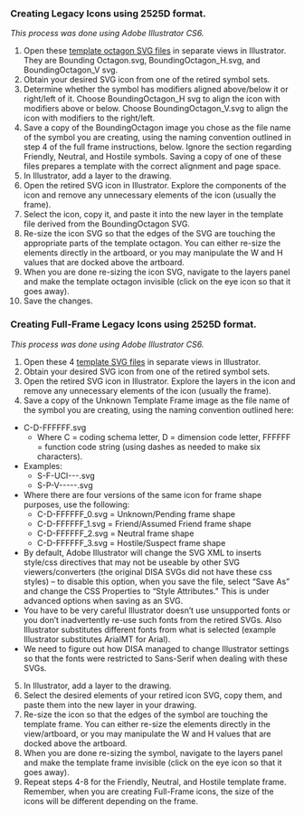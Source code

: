 ### Creating Legacy Icons using 2525D format.
*This process was done using Adobe Illustrator CS6.*

1. Open these [template octagon SVG files](https://github.com/Esri/joint-military-symbology-xml/tree/master/svg/MIL_STD_2525D_Symbols) in separate views in Illustrator. They are Bounding Octagon.svg, BoundingOctagon_H.svg, and BoundingOctagon_V svg.
2. Obtain your desired SVG icon from one of the retired symbol sets.
3. Determine whether the symbol has modifiers aligned above/below it or right/left of it. Choose BoundingOctagon_H svg to align the icon with modifiers above or below. Choose  BoundingOctagon_V.svg to align the icon with modifiers to the right/left.
4. Save a copy of the BoundingOctagon image you chose as the file name of the symbol you are creating, using the naming convention outlined in step 4 of the full frame instructions, below. Ignore the section regarding Friendly, Neutral, and Hostile symbols. Saving a copy of one of these files prepares a template with the correct alignment and page space.
5. In Illustrator, add a layer to the drawing.
6. Open the retired SVG icon in Illustrator. Explore the components of the icon and remove any unnecessary elements of the icon (usually the frame).
7. Select the icon, copy it, and paste it into the new layer in the template file derived from the BoundingOctagon SVG.
8. Re-size the icon SVG so that the edges of the SVG are touching the appropriate parts of the template octagon. You can either re-size the elements directly in the artboard, or you may manipulate the W and H values that are docked above the artboard.
9. When you are done re-sizing the icon SVG, navigate to the layers panel and make the template octagon invisible (click on the eye icon so that it goes away).
10. Save the changes. 


### Creating Full-Frame Legacy Icons using 2525D format.
*This process was done using Adobe Illustrator CS6.*

1. Open these 4 [template SVG files](https://github.com/Esri/joint-military-symbology-xml/tree/master/svg/MIL_STD_2525D_Symbols/Frames/Template) in separate views in Illustrator. 
2. Obtain your desired SVG icon from one of the retired symbol sets.
3. Open the retired SVG icon in Illustrator. Explore the layers in the icon and remove any unnecessary elements of the icon (usually the frame).
4. Save a copy of the Unknown Template Frame image as the file name of the symbol you are creating, using the naming convention outlined here:
  * C-D-FFFFFF.svg
    * Where C = coding schema letter, D = dimension code letter, FFFFFF = function code string (using dashes as needed to make six characters).
  * Examples:
    * S-F-UCI---.svg 
    * S-P-V-----.svg
  * Where there are four versions of the same icon for frame shape purposes, use the following:
    * C-D-FFFFFF_0.svg = Unknown/Pending frame shape 
    * C-D-FFFFFF_1.svg = Friend/Assumed Friend frame shape 
    * C-D-FFFFFF_2.svg = Neutral frame shape 
    * C-D-FFFFFF_3.svg = Hostile/Suspect frame shape	
  * By default, Adobe Illustrator will change the SVG XML to inserts style/css directives that may not be useable by other SVG viewers/converters (the original DISA SVGs did not have these css styles) – to disable this option, when you save the file, select “Save As” and change the CSS Properties to “Style Attributes." This is under advanced options when saving as an SVG.
  * You have to be very careful Illustrator doesn’t use unsupported fonts or you don’t inadvertently re-use such fonts from the retired SVGs. Also Illustrator substitutes different fonts from what is selected (example Illustrator substitutes ArialMT for Arial). 
  * We need to figure out how DISA managed to change Illustrator settings so that the fonts were restricted to Sans-Serif when dealing with these SVGs.   
5. In Illustrator, add a layer to the drawing.
6. Select the desired elements of your retired icon SVG, copy them, and paste them into the new layer in your drawing. 
7. Re-size the icon so that the edges of the symbol are touching the template frame. You can either re-size the elements directly in the view/artboard, or you may manipulate the W and H values that are docked above the artboard. 
8. When you are done re-sizing the symbol, navigate to the layers panel and make the template frame invisible (click on the eye icon so that it goes away). 
9. Repeat steps 4-8 for the Friendly, Neutral, and Hostile template frame. Remember, when you are creating Full-Frame icons, the size of the icons will be different depending on the frame.
 





